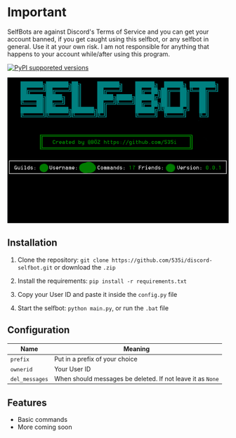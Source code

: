 # Important
SelfBots are against Discord's Terms of Service and you can get your account banned, if you get caught using this selfbot, or any selfbot in general.
Use it at your own risk. I am not responsible for anything that happens to your account while/after using this program.


[![PyPI supporeted versions](https://img.shields.io/pypi/pyversions/discord.py.svg)](https://pypi.python.org/pypi/discord.py-self)

![image](https://github.com/535i/discord-selfbot/blob/master/images/image.png?raw=true)

## Installation
1. Clone the repository: `git clone https://github.com/535i/discord-selfbot.git` or download the `.zip`

2. Install the requirements: `pip install -r requirements.txt`

3. Copy your User ID and paste it inside the `config.py` file
  
4. Start the selfbot: `python main.py`, or run the `.bat` file

## Configuration
  
Name | Meaning
--- | ---
`prefix` | Put in a prefix of your choice
`ownerid` | Your User ID
`del_messages` | When should messages be deleted. If not leave it as `None`

## Features
* Basic commands
* More coming soon 
